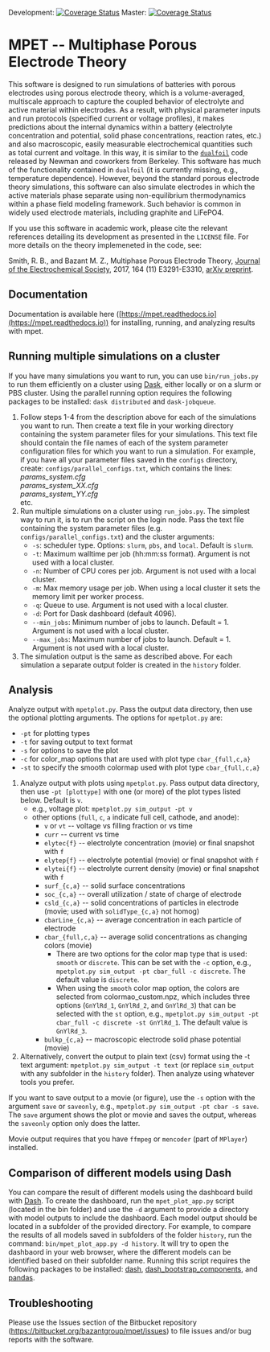 Development: [![Coverage Status](https://coveralls.io/repos/github/TRI-AMDD/mpet-dev/badge.svg?branch=development)](https://coveralls.io/github/TRI-AMDD/mpet-dev?branch=development)
Master: [![Coverage Status](https://coveralls.io/repos/github/TRI-AMDD/mpet-dev/badge.svg?branch=master)](https://coveralls.io/github/TRI-AMDD/mpet-dev?branch=master)
# MPET -- Multiphase Porous Electrode Theory

This software is designed to run simulations of batteries with porous electrodes using porous electrode theory, which is a volume-averaged, multiscale approach to capture the coupled behavior of electrolyte and active material within electrodes. As a result, with physical parameter inputs and run protocols (specified current or voltage profiles), it makes predictions about the internal dynamics within a battery (electrolyte concentration and potential, solid phase concentrations, reaction rates, etc.) and also macroscopic, easily measurable electrochemical quantities such as total current and voltage. In this way, it is similar to the [`dualfoil`](http://www.cchem.berkeley.edu/jsngrp/fortran.html) code released by Newman and coworkers from Berkeley. This software has much of the functionality contained in `dualfoil` (it is currently missing, e.g., temperature dependence). However, beyond the standard porous electrode theory simulations, this software can also simulate electrodes in which the active materials phase separate using non-equilibrium thermodynamics within a phase field modeling framework. Such behavior is common in widely used electrode materials, including graphite and LiFePO4.

If you use this software in academic work, please cite the relevant references detailing its development as presented in the `LICENSE` file. For more details on the theory implemeneted in the code, see:

Smith, R. B., and Bazant M. Z., Multiphase Porous Electrode Theory, [Journal of the Electrochemical Society](https://doi.org/10.1149/2.0171711jes), 2017, 164 (11) E3291-E3310, [arXiv preprint](https://arxiv.org/abs/1702.08432).

## Documentation

Documentation is available here ([https://mpet.readthedocs.io](https://mpet.readthedocs.io)) for installing, running, and analyzing results with mpet.

## Running multiple simulations on a cluster
If you have many simulations you want to run, you can use `bin/run_jobs.py` to run them efficiently on a cluster using [Dask](https://dask.org), either locally or on a slurm or PBS cluster. Using the parallel running option requires the following packages to be installed: `dask distributed` and `dask-jobqueue`.

1. Follow steps 1-4 from the description above for each of the simulations you want to run. Then create a text file in your working directory containing the system parameter files for your simulations. This text file should contain the file names of each of the system parameter configuration files for which you want to run a simulation. For example, if you have all your parameter files saved in the `configs` directory, create: `configs/parallel_configs.txt`, which contains the lines:\
    <i>params_system.cfg\
    params_system_XX.cfg\
    params_system_YY.cfg</i>\
    etc.
2. Run multiple simulations on a cluster using `run_jobs.py`. The simplest way to run it, is to run the script on the login node. Pass the text file containing the system parameter files (e.g. `configs/parallel_configs.txt`) and the cluster arguments:
    - `-s`: scheduler type. Options: `slurm`, `pbs`, and `local`. Default is `slurm`.
    - `-t`: Maximum walltime per job (hh:mm:ss format). Argument is not used with a local cluster.
    - `-n`: Number of CPU cores per job. Argument is not used with a local cluster.
    - `-m`: Max memory usage per job. When using a local cluster it sets the memory limit per worker process.
    - `-q`: Queue to use. Argument is not used with a local cluster.
    - `-d`: Port for Dask dashboard (default 4096).
    - `--min_jobs`: Minimum number of jobs to launch. Default = 1. Argument is not used with a local cluster.
    - `--max_jobs`: Maximum number of jobs to launch. Default = 1. Argument is not used with a local cluster.
3. The simulation output is the same as described above. For each simulation a separate output folder is created in the `history` folder.


## Analysis
Analyze output with `mpetplot.py`. Pass the output data directory, then use the optional plotting arguments. The options for `mpetplot.py` are:
- `-pt` for plotting types
- `-t` for saving output to text format
- `-s` for options to save the plot
- `-c` for color_map options that are used with plot type `cbar_{full,c,a}`
- `-st` to specify the smooth colormap used with plot type `cbar_{full,c,a}`

1.  Analyze output with plots using `mpetplot.py`. Pass output data directory, then use `-pt [plottype]` with one (or more) of the plot types listed below. Default is `v`.
    - e.g., voltage plot: `mpetplot.py sim_output -pt v`
    - other options (`full`, `c`, `a` indicate full cell, cathode, and anode):
      - `v` or `vt` -- voltage vs filling fraction or vs time
      - `curr` -- current vs time
      - `elytec{f}` -- electrolyte concentration (movie) or final snapshot with `f`
      - `elytep{f}` -- electrolyte potential (movie) or final snapshot with `f`
      - `elytei{f}` -- electrolyte current density (movie) or final snapshot with `f`
      - `surf_{c,a}` -- solid surface concentrations
      - `soc_{c,a}` -- overall utilization / state of charge of electrode
      - `csld_{c,a}` -- solid concentrations of particles in electrode (movie; used with `solidType_{c,a}` not homog)
      - `cbarLine_{c,a}` -- average concentration in each particle of electrode
      - `cbar_{full,c,a}` -- average solid concentrations as changing colors (movie)
        - There are two options for the color map type that is used: `smooth` or `discrete`. This can be set with the `-c` option, e.g., `mpetplot.py sim_output -pt cbar_full -c discrete`. The default value is `discrete`.
        - When using the `smooth` color map option, the colors are selected from colormao_custom.npz, which includes three options (`GnYlRd_1`, `GnYlRd_2`, and `GnYlRd_3`) that can be selected with the `st` option, e.g., `mpetplot.py sim_output -pt cbar_full -c discrete -st GnYlRd_1`. The default value is `GnYlRd_3`.
      - `bulkp_{c,a}` -- macroscopic electrode solid phase potential (movie)
2.  Alternatively, convert the output to plain text (csv) format using the -t text argument: `mpetplot.py sim_output -t text` (or replace `sim_output` with any subfolder in the `history` folder). Then analyze using whatever tools you prefer.

If you want to save output to a movie (or figure), use the `-s` option with the argument `save` or `saveonly`, e.g., `mpetplot.py sim_output -pt cbar -s save`. The `save` argument shows the plot or movie and saves the output, whereas the `saveonly` option only does the latter.

Movie output requires that you have `ffmpeg` or `mencoder` (part of `MPlayer`) installed.

## Comparison of different models using Dash
You can compare the result of different models using the dashboard build with [Dash](https://dash.plotly.com). To create the dashboard, run the `mpet_plot_app.py` script (located in the bin folder) and use the `-d` argument to provide a directory with model outputs to include the dashbaord. Each model output should be located in a subfolder of the provided directory. For example, to compare the results of all models saved in subfolders of the folder `history`, run the command:
`bin/mpet_plot_app.py -d history`. It will try to open the dashbaord in your web browser, where the different models can be identified based on their subfolder name.
Running this script requires the following packages to be installed: [dash](https://pypi.org/project/dash/), [dash_bootstrap_components](https://pypi.org/project/dash-bootstrap-components/), and [pandas](https://pypi.org/project/pandas/).



## Troubleshooting

Please use the Issues section of the Bitbucket repository (https://bitbucket.org/bazantgroup/mpet/issues) to file issues and/or bug reports with the software.
